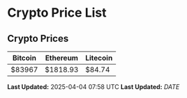 # Crypto Price List

## Crypto Prices
| Bitcoin | Ethereum | Litecoin |
| ------- | -------- | -------- |
| $83967 | $1818.93 | $84.74 |
**Last Updated:** 2025-04-04 07:58 UTC
**Last Updated:** $DATE$
